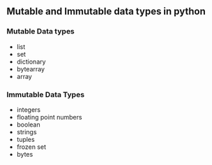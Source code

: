 ## Mutable and Immutable data types in python
### Mutable Data types
- list
- set
- dictionary
- bytearray
- array

### Immutable Data Types
- integers
- floating point numbers
- boolean
- strings
- tuples
- frozen set
- bytes